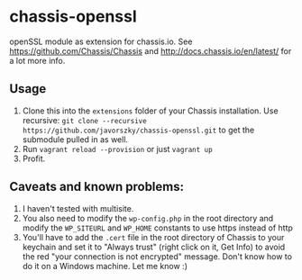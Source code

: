 # chassis-openssl
openSSL module as extension for chassis.io. See https://github.com/Chassis/Chassis and http://docs.chassis.io/en/latest/ for a lot more info.

## Usage

1. Clone this into the `extensions` folder of your Chassis installation. Use recursive: `git clone --recursive https://github.com/javorszky/chassis-openssl.git` to get the submodule pulled in as well.
1. Run `vagrant reload --provision` or just `vagrant up`
1. Profit.

## Caveats and known problems:

1. I haven't tested with multisite.
1. You also need to modify the `wp-config.php` in the root directory and modify the `WP_SITEURL` and `WP_HOME` constants to use https instead of http
1. You'll have to add the `.cert` file in the root directory of Chassis to your keychain and set it to "Always trust" (right click on it, Get Info) to avoid the red "your connection is not encrypted" message. Don't know how to do it on a Windows machine. Let me know :)
